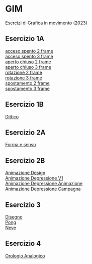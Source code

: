 # GIM
Esercizi di Grafica in movimento (2023)

## Esercizio 1A
[acceso spento 2 frame](Esercizio_1A/acceso_spento_2.html)<br>
[acceso spento 3 frame](Esercizio_1A/acceso_spento_3.html)<br>
[aperto chiuso 2 frame](Esercizio_1A/aperto_chiuso_2.html)<br>
[aperto chiuso 3 frame](Esercizio_1A/aperto_chiuso_3.html)<br>
[rotazione 2 frame](Esercizio_1A/rotazione_2.html)<br>
[rotazione 3 frame](Esercizio_1A/rotazione_3.html)<br>
[spostamento 2 frame](Esercizio_1A/spostamento_2.html)<br>
[spostamento 3 frame](Esercizio_1A/spostamento_3.html)<br>

## Esercizio 1B
[Dittico](Esercizio_1B/indexL.html)<br>

## Esercizio 2A
[Forma e senso](Esercizio_2A/index.html)<br>

## Esercizio 2B
[Animazione Design](Esercizio_2B/index.html)<br>
[Animazione Depressione V1](Esercizio_2B/seconda_animazione.html)<br>
[Animazione Depressione Animazione](Esercizio_2B/terza_animazione.html)<br>
[Animazione Depressione Campagna](Esercizio_2B/quarta_animazione.html)<br>




## Esercizio 3
[Disegno](Esercizio_3/1_disegno/index.html)<br>
[Pong](Esercizio_3/2_pong/index.html)<br>
[Neve](Esercizio_3/3_neve/index.html)<br>

## Esercizio 4
[Orologio Analogico](Esercizio_4/1_orologio_analogico/index.html)<br>





